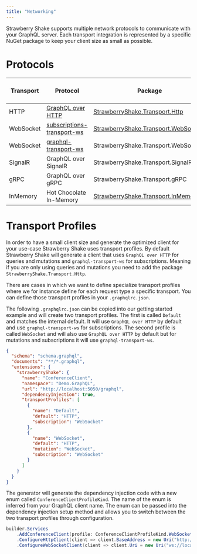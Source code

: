 ```yaml
---
title: "Networking"
---
```


Strawberry Shake supports multiple network protocols to communicate with your GraphQL server. Each transport integration is represented by a specific NuGet package to keep your client size as small as possible.

# Protocols

| Transport | Protocol                                                                                                          | Package                                                                                                     | Strawberry Shake Version |
| --------- | ----------------------------------------------------------------------------------------------------------------- | ----------------------------------------------------------------------------------------------------------- | ------------------------ |
| HTTP      | [GraphQL over HTTP](https://github.com/michaelstaib/graphql-over-http)                                            | [StrawberryShake.Transport.Http](https://www.nuget.org/packages/StrawberryShake.Transport.Http)             | 11.1                     |
| WebSocket | [subscriptions-transport-ws](https://github.com/apollographql/subscriptions-transport-ws/blob/master/PROTOCOL.md) | [StrawberryShake.Transport.WebSockets](https://www.nuget.org/packages/StrawberryShake.Transport.WebSockets) | 11.1                     |
| WebSocket | [graphql-transport-ws](https://github.com/graphql/graphql-over-http/pull/140)                                     | StrawberryShake.Transport.WebSockets                                                                        | 12.0                     |
| SignalR   | GraphQL over SignalR                                                                                              | StrawberryShake.Transport.SignalR                                                                           | 12.0                     |
| gRPC      | GraphQL over gRPC                                                                                                 | StrawberryShake.Transport.gRPC                                                                              | 12.0                     |
| InMemory  | Hot Chocolate In-Memory                                                                                           | [StrawberryShake.Transport.InMemory](https://www.nuget.org/packages/StrawberryShake.Transport.InMemory)     | 11.1                     |

# Transport Profiles

In order to have a small client size and generate the optimized client for your use-case Strawberry Shake uses transport profiles. By default Strawberry Shake will generate a client that uses `GraphQL over HTTP` for queries and mutations and `graphql-transport-ws` for subscriptions. Meaning if you are only using queries and mutations you need to add the package `StrawberryShake.Transport.Http`.

There are cases in which we want to define specialize transport profiles where we for instance define for each request type a specific transport. You can define those transport profiles in your `.graphqlrc.json`.

The following `.graphqlrc.json` can be copied into our getting started example and will create two transport profiles. The first is called `Default` and matches the internal default. It will use `GraphQL over HTTP` by default and use `graphql-transport-ws` for subscriptions. The second profile is called `WebSocket` and will also use `GraphQL over HTTP` by default but for mutations and subscriptions it will use `graphql-transport-ws`.

```json
{
  "schema": "schema.graphql",
  "documents": "**/*.graphql",
  "extensions": {
    "strawberryShake": {
      "name": "ConferenceClient",
      "namespace": "Demo.GraphQL",
      "url": "http://localhost:5050/graphql",
      "dependencyInjection": true,
      "transportProfiles": [
        {
          "name": "Default",
          "default": "HTTP",
          "subscription": "WebSocket"
        },
        {
          "name": "WebSocket",
          "default": "HTTP",
          "mutation": "WebSocket",
          "subscription": "WebSocket"
        }
      ]
    }
  }
}
```

The generator will generate the dependency injection code with a new enum called `ConferenceClientProfileKind`. The name of the enum is inferred from your GraphQL client name. The enum can be passed into the dependency injection setup method and allows you to switch between the two transport profiles through configuration.

```csharp
builder.Services
    .AddConferenceClient(profile: ConferenceClientProfileKind.WebSocket)
    .ConfigureHttpClient(client => client.BaseAddress = new Uri("http://localhost:5050/graphql"))
    .ConfigureWebSocketClient(client => client.Uri = new Uri("ws://localhost:5050/graphql"));
```
